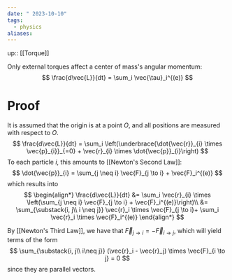 ```yaml
---
date: " 2023-10-10"
tags:
  - physics
aliases:
---
```

up:: [[Torque]]

Only external torques affect a center of mass's angular momentum:
$$
\frac{d\vec{L}}{dt} = \sum_i \vec{\tau}_i^{(e)}
$$
# Proof
It is assumed that the origin is at a point $O$, and all positions are measured with respect to $O$.
$$
\frac{d\vec{L}}{dt} = \sum_i \left(\underbrace{\dot{\vec{r}}_{i} \times \vec{p}_{i}}_{=0} + \vec{r}_{i} \times \dot{\vec{p}}_{i}\right)
$$
To each particle $i$, this amounts to [[Newton's Second Law]]:
$$
\dot{\vec{p}}_{i} = \sum_{j \neq i} \vec{F}_{j \to i} + \vec{F}_i^{(e)}
$$
which results into
$$
\begin{align*}
\frac{d\vec{L}}{dt} &= \sum_i \vec{r}_{i} \times \left(\sum_{j \neq i} \vec{F}_{j \to i} + \vec{F}_i^{(e)}\right)\\
&= \sum_{\substack{i, j\\ i \neq j}} \vec{r}_i \times \vec{F}_{j \to i}+ \sum_i \vec{r}_i \times \vec{F}_i^{(e)}
\end{align*}
$$

By [[Newton's Third Law]], we have that $\vec{F}_{j \to i} = - \vec{F}_{i \to j}$, which will yield terms of the form
$$
\sum_{\substack{i, j\\ i\neq j}} (\vec{r}_i - \vec{r}_j) \times \vec{F}_{i \to j} = 0
$$
since they are parallel vectors.
